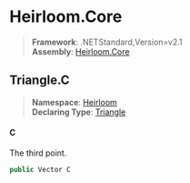 # Heirloom.Core

> **Framework**: .NETStandard,Version=v2.1  
> **Assembly**: [Heirloom.Core][0]  

## Triangle.C

> **Namespace**: [Heirloom][0]  
> **Declaring Type**: [Triangle][1]  

#### C

The third point.

```cs
public Vector C
```

[0]: ../../../Heirloom.Core.md
[1]: ../Triangle.md
